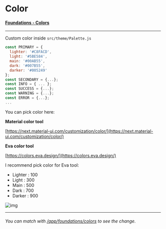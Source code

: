 # Color

#### [Foundations - Colors](/app/foundations/colors)

---

Custom color inside `src/theme/Palette.js`

```js
const PRIMARY = {
  lighter: '#C8FACD',
  light: '#5BE584',
  main: '#00AB55',
  dark: '#007B55',
  darker: '#005249'
};
const SECONDARY = {...};
const INFO = { ... };
const SUCCESS = {...};
const WARNING = {...};
const ERROR = {...};
...
```

You can pick color here:

**Material color tool**

[https://next.material-ui.com/customization/color/](https://next.material-ui.com/customization/color/)

**Eva color tool**

[https://colors.eva.design/](https://colors.eva.design/)

I recommend pick color for Eva tool:

- Lighter : 100
- Light : 300
- Main : 500
- Dark : 700
- Darker : 900

![img](https://www.dropbox.com/s/cqjh0jkisrj1xx5/color.png?dl=1)

---

###### You can match with [/app/foundations/colors](/app/components/theme/colors) to see the change.
